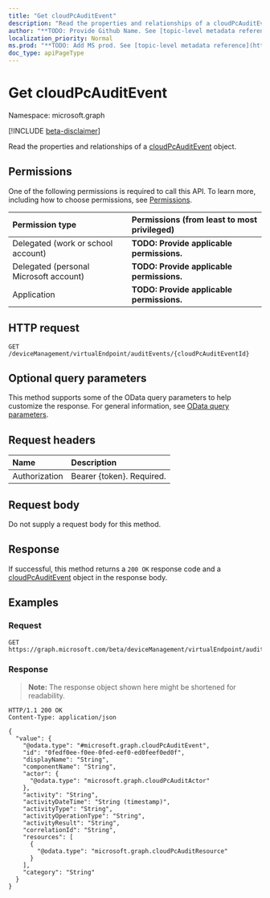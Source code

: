 ```yaml
---
title: "Get cloudPcAuditEvent"
description: "Read the properties and relationships of a cloudPcAuditEvent object."
author: "**TODO: Provide Github Name. See [topic-level metadata reference](https://msgo.azurewebsites.net/add/document/guidelines/metadata.html#topic-level-metadata)**"
localization_priority: Normal
ms.prod: "**TODO: Add MS prod. See [topic-level metadata reference](https://msgo.azurewebsites.net/add/document/guidelines/metadata.html#topic-level-metadata)**"
doc_type: apiPageType
---
```


# Get cloudPcAuditEvent
Namespace: microsoft.graph

[!INCLUDE [beta-disclaimer](../../includes/beta-disclaimer.md)]

Read the properties and relationships of a [cloudPcAuditEvent](../resources/cloudpcauditevent.md) object.

## Permissions
One of the following permissions is required to call this API. To learn more, including how to choose permissions, see [Permissions](/graph/permissions-reference).

|Permission type|Permissions (from least to most privileged)|
|:---|:---|
|Delegated (work or school account)|**TODO: Provide applicable permissions.**|
|Delegated (personal Microsoft account)|**TODO: Provide applicable permissions.**|
|Application|**TODO: Provide applicable permissions.**|

## HTTP request

<!-- {
  "blockType": "ignored"
}
-->
``` http
GET /deviceManagement/virtualEndpoint/auditEvents/{cloudPcAuditEventId}
```

## Optional query parameters
This method supports some of the OData query parameters to help customize the response. For general information, see [OData query parameters](/graph/query-parameters).

## Request headers
|Name|Description|
|:---|:---|
|Authorization|Bearer {token}. Required.|

## Request body
Do not supply a request body for this method.

## Response

If successful, this method returns a `200 OK` response code and a [cloudPcAuditEvent](../resources/cloudpcauditevent.md) object in the response body.

## Examples

### Request
<!-- {
  "blockType": "request",
  "name": "get_cloudpcauditevent"
}
-->
``` http
GET https://graph.microsoft.com/beta/deviceManagement/virtualEndpoint/auditEvents/{cloudPcAuditEventId}
```


### Response
>**Note:** The response object shown here might be shortened for readability.
<!-- {
  "blockType": "response",
  "truncated": true,
  "@odata.type": "microsoft.graph.cloudPcAuditEvent"
}
-->
``` http
HTTP/1.1 200 OK
Content-Type: application/json

{
  "value": {
    "@odata.type": "#microsoft.graph.cloudPcAuditEvent",
    "id": "0fedf0ee-f0ee-0fed-eef0-ed0feef0ed0f",
    "displayName": "String",
    "componentName": "String",
    "actor": {
      "@odata.type": "microsoft.graph.cloudPcAuditActor"
    },
    "activity": "String",
    "activityDateTime": "String (timestamp)",
    "activityType": "String",
    "activityOperationType": "String",
    "activityResult": "String",
    "correlationId": "String",
    "resources": [
      {
        "@odata.type": "microsoft.graph.cloudPcAuditResource"
      }
    ],
    "category": "String"
  }
}
```

